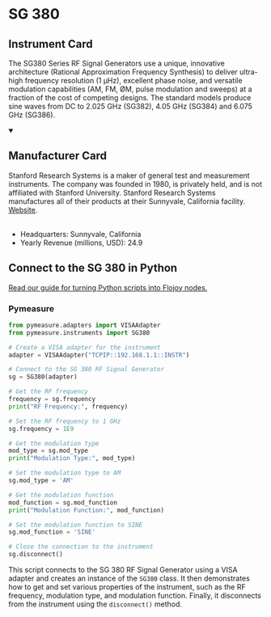 
# SG 380

## Instrument Card

The SG380 Series RF Signal Generators use a unique, innovative architecture (Rational Approximation Frequency Synthesis) to deliver ultra-high frequency resolution (1 µHz), excellent phase noise, and versatile modulation capabilities (AM, FM, ØM, pulse modulation and sweeps) at a fraction of the cost of competing designs. The standard models produce sine waves from DC to 2.025 GHz (SG382), 4.05 GHz (SG384) and 6.075 GHz (SG386).

<details open>
<summary><h2>Manufacturer Card</h2></summary>
Stanford Research Systems is a maker of general test and measurement instruments. The company was founded in 1980, is privately held, and is not affiliated with Stanford University. Stanford Research Systems manufactures all of their products at their Sunnyvale, California facility. <a href=https://www.thinksrs.com/index.html>Website</a>.
<br><br>
<ul>
  <li>Headquarters: Sunnyvale, California</li>
  <li>Yearly Revenue (millions, USD): 24.9</li>
</ul>
</details>

## Connect to the SG 380 in Python

[Read our guide for turning Python scripts into Flojoy nodes.](https://docs.flojoy.ai/custom-nodes/creating-custom-node/)


### Pymeasure


```python
from pymeasure.adapters import VISAAdapter
from pymeasure.instruments import SG380

# Create a VISA adapter for the instrument
adapter = VISAAdapter("TCPIP::192.168.1.1::INSTR")

# Connect to the SG 380 RF Signal Generator
sg = SG380(adapter)

# Get the RF frequency
frequency = sg.frequency
print("RF Frequency:", frequency)

# Set the RF frequency to 1 GHz
sg.frequency = 1E9

# Get the modulation type
mod_type = sg.mod_type
print("Modulation Type:", mod_type)

# Set the modulation type to AM
sg.mod_type = 'AM'

# Get the modulation function
mod_function = sg.mod_function
print("Modulation Function:", mod_function)

# Set the modulation function to SINE
sg.mod_function = 'SINE'

# Close the connection to the instrument
sg.disconnect()
```

This script connects to the SG 380 RF Signal Generator using a VISA adapter and creates an instance of the `SG380` class. It then demonstrates how to get and set various properties of the instrument, such as the RF frequency, modulation type, and modulation function. Finally, it disconnects from the instrument using the `disconnect()` method.

